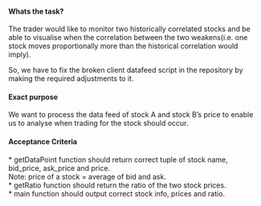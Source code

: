 
<h4>Whats the task?</h4>
The trader would like to monitor two historically correlated stocks and be able to visualise when the correlation between
the two weakens(i.e. one stock moves proportionally more than the historical correlation would imply).<br>

So, we have to fix the broken client datafeed script in the repository by making the required adjustments to it.<br>


<h4>Exact purpose</h4>
We want to process the data feed of stock A and stock B’s price to enable us to analyse when trading for the stock should occur.<br>

<h4>Acceptance Criteria</h4>
*  getDataPoint function should return correct tuple of stock name, bid_price, ask_price and price.<br> 
Note: price of a stock = average of bid and ask.<br>
*  getRatio function should return the ratio of the two stock prices.<br>
*  main function should output correct stock info, prices and ratio.<br>
